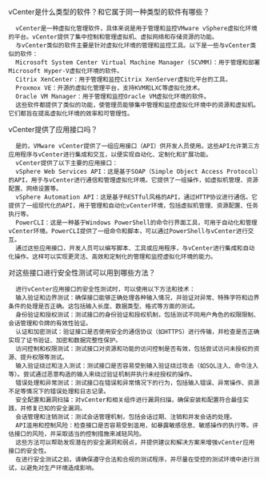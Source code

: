vCenter是什么类型的软件？和它属于同一种类型的软件有哪些？

      vCenter是一种虚拟化管理软件，具体来说是用于管理和监控VMware vSphere虚拟化环境的平台。vCenter提供了集中控制和管理虚拟机、虚拟网络和存储资源的功能。
      与vCenter类似的软件主要是针对虚拟化环境的管理和监控工具。以下是一些与vCenter类似的软件：
      Microsoft System Center Virtual Machine Manager (SCVMM)：用于管理和部署Microsoft Hyper-V虚拟化环境的软件。
      Citrix XenCenter：用于管理和监控Citrix XenServer虚拟化平台的工具。
      Proxmox VE：开源的虚拟化管理平台，支持KVM和LXC等虚拟化技术。
      Oracle VM Manager：用于管理和监控Oracle VM虚拟化环境的软件。
      这些软件都提供了类似的功能，使管理员能够集中管理和监控虚拟化环境中的资源和虚拟机。它们都旨在提高虚拟化环境的效率和可管理性。
      
   
vCenter提供了应用接口吗？

      是的，VMware vCenter提供了一组应用接口（API）供开发人员使用。这些API允许第三方应用程序与vCenter进行集成和交互，以便实现自动化、定制化和扩展功能。
      vCenter提供了以下主要的应用接口：
      vSphere Web Services API：这是基于SOAP（Simple Object Access Protocol）的API，用于与vCenter进行通信和管理虚拟化环境。它提供了一组操作，如虚拟机管理、资源配置、网络设置等。
      vSphere Automation API：这是基于RESTful风格的API，通过HTTP协议进行通信。它提供了一组现代化的API，用于管理和自动化vCenter环境，包括虚拟机管理、资源配置、任务执行等。
      PowerCLI：这是一种基于Windows PowerShell的命令行界面工具，可用于自动化和管理vCenter环境。PowerCLI提供了一组命令和脚本，可以通过PowerShell与vCenter进行交互。
      通过这些应用接口，开发人员可以编写脚本、工具或应用程序，与vCenter进行集成和自动化操作。这样可以实现更灵活、高效和定制化的管理和监控虚拟化环境的能力。
      
      
对这些接口进行安全性测试可以用到哪些方法？

      进行vCenter应用接口的安全性测试时，可以使用以下方法和技术：
      输入验证和边界测试：确保接口能够正确处理各种输入情况，并验证对异常、特殊字符和边界条件的处理是否正确。这包括输入长度、数据类型、格式等方面的测试。
      身份验证和授权测试：测试接口的身份验证和授权机制，包括测试不同用户角色的权限限制、会话管理和令牌的有效性验证。
      认证和加密测试：验证接口是否使用安全的通信协议（如HTTPS）进行传输，并检查是否正确实现了证书验证、加密和数据完整性保护。
      访问控制和权限测试：测试接口对资源和功能的访问控制是否有效，包括尝试访问未授权的资源、提升权限等测试。
      输入验证绕过和注入测试：测试接口是否容易受到输入验证绕过攻击（如SQL注入、命令注入等）。尝试通过恶意构造的输入来绕过验证机制并执行未经授权的操作。
      错误处理和异常测试：测试接口在错误和异常情况下的行为，包括输入错误、异常操作、资源不足等情况下的错误处理和日志记录。
      安全配置和漏洞扫描：对vCenter和相关组件进行漏洞扫描，确保安装和配置符合最佳实践，并修复已知的安全漏洞。
      会话管理和注销测试：测试会话管理机制，包括会话过期、注销和并发会话的处理。
      API滥用和控制风险：检查接口是否容易受到滥用，如暴露敏感信息、敏感操作的执行等。评估接口的风险，并采取适当的控制措施来减轻风险。
      这些方法可以帮助发现潜在的安全漏洞和弱点，并提供建议和解决方案来增强vCenter应用接口的安全性。
      在进行安全测试之前，请确保遵守合法和合规的测试程序，并尽量在受控的测试环境中进行测试，以避免对生产环境造成影响。
